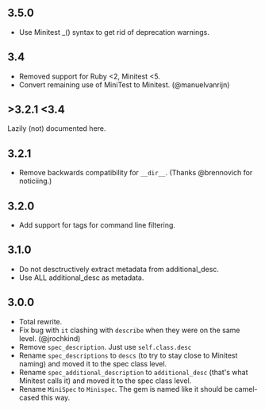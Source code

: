 ## 3.5.0

* Use Minitest \_() syntax to get rid of deprecation warnings.

## 3.4

* Removed support for Ruby <2, Minitest <5.
* Convert remaining use of MiniTest to Minitest. (@manuelvanrijn)

## >3.2.1 <3.4

Lazily (not) documented here.

## 3.2.1

* Remove backwards compatibility for `__dir__`. (Thanks @brennovich for noticiing.)

## 3.2.0

* Add support for tags for command line filtering.

## 3.1.0

* Do not desctructively extract metadata from additional_desc.
* Use ALL additional_desc as metadata.

## 3.0.0

* Total rewrite.
* Fix bug with `it` clashing with `describe` when they were on the same level. (@jrochkind)
* Remove `spec_description`. Just use `self.class.desc`
* Rename `spec_descriptions` to `descs` (to try to stay close to Minitest naming) and moved it to the spec class level.
* Rename `spec_additional_description` to `additional_desc` (that's what Minitest calls it) and moved it to the spec class level.
* Rename `MiniSpec` to `Minispec`. The gem is named like it should be camel-cased this way.
